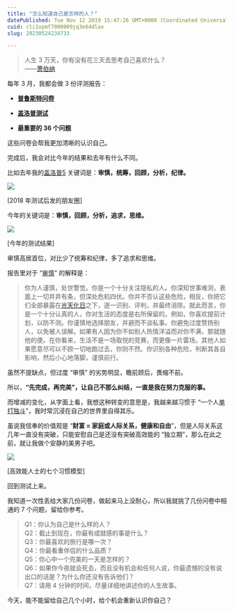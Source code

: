 ```yaml
---
title: "怎么知道自己是怎样的人？"
datePublished: Tue Nov 12 2019 15:47:26 GMT+0000 (Coordinated Universal Time)
cuid: cli1vpmf7000009jq3e64dlax
slug: 20230524234733

---
```


> 人生 3 万天，你有没有花三天去思考自己喜欢什么？  
> ——[萧伯纳](https://www.zhihu.com/search?q=%E8%90%A7%E4%BC%AF%E7%BA%B3&search_source=Entity&hybrid_search_source=Entity&hybrid_search_extra=%7B%22sourceType%22%3A%22answer%22%2C%22sourceId%22%3A891805810%7D)

每年 3 月，我都会做 3 份评测报告：

* [**普鲁斯特问卷**](https://www.zhihu.com/search?q=%E6%99%AE%E9%B2%81%E6%96%AF%E7%89%B9%E9%97%AE%E5%8D%B7&search_source=Entity&hybrid_search_source=Entity&hybrid_search_extra=%7B%22sourceType%22%3A%22answer%22%2C%22sourceId%22%3A891805810%7D)
    
* [**盖洛普测试**](https://www.zhihu.com/search?q=%E7%9B%96%E6%B4%9B%E6%99%AE%E6%B5%8B%E8%AF%95&search_source=Entity&hybrid_search_source=Entity&hybrid_search_extra=%7B%22sourceType%22%3A%22answer%22%2C%22sourceId%22%3A891805810%7D)
    
* **最重要的 36 个问题**
    

这些问卷会帮我更加清晰的认识自己。

完成后，我会对比今年的结果和去年有什么不同。

比如去年我的[盖洛普5](https://www.zhihu.com/search?q=%E7%9B%96%E6%B4%9B%E6%99%AE5&search_source=Entity&hybrid_search_source=Entity&hybrid_search_extra=%7B%22sourceType%22%3A%22answer%22%2C%22sourceId%22%3A891805810%7D) 关键词是：**审慎，统筹，回顾，分析，纪律。**

![](https://picx.zhimg.com/80/v2-809d4c70336cebaa6fa9ab26bdae05c4_1440w.webp?source=c8b7c179)

\[2018 年测试后发的朋友圈\]

今年的关键词是：**审慎，回顾，分析，追求，思维。**

![](https://pica.zhimg.com/80/v2-b7df84845b67505138dc48c108203719_1440w.webp?source=c8b7c179)

\[今年的测试结果\]

审慎高居首位，对比少了统筹和纪律，多了追求和思维。

报告里对于 “[审慎](https://www.zhihu.com/search?q=%E5%AE%A1%E6%85%8E&search_source=Entity&hybrid_search_source=Entity&hybrid_search_extra=%7B%22sourceType%22%3A%22answer%22%2C%22sourceId%22%3A891805810%7D)” 的解释是：

> 你为人谨慎，处世警觉。你是一个十分关注隐私的人。你深知世事难测，表面上一切井井有条，但深处危机四伏。你并不否认这些危险，相反，你把它们全部暴露在[光天化日](https://www.zhihu.com/search?q=%E5%85%89%E5%A4%A9%E5%8C%96%E6%97%A5&search_source=Entity&hybrid_search_source=Entity&hybrid_search_extra=%7B%22sourceType%22%3A%22answer%22%2C%22sourceId%22%3A891805810%7D)之下，逐一识别、评判，并最终消除。就此而言，你是一个十分认真的人，你对生活的态度是右所保留的。例如，你喜欢提前计划，以防不测。你谨慎地选择朋友，并避而不谈私事。你避免过度赞扬别人，以免被人误解。如果有人因为你不如别人热情洋溢而对你不满，那就随他的便。在你看来，生活不是一场取悦的竞赛，而更像一片雷场。其他人如果愿意尽可以不顾一切地跑过去，你则不然。你识别各种危险，判断其各自影响，然后小心地落脚，谨慎前行。

虽然不提缺点，但过度 “审慎” 的劣势明显，瞻前顾后，畏缩不前。

所以，**“先完成，再完美”，让自己不那么纠结，一直是我在努力克服的事。**

而增减的变化，从字面上看，我想这种转变的意思是，我越来越习惯于 “一个人[单打独斗](https://www.zhihu.com/search?q=%E5%8D%95%E6%89%93%E7%8B%AC%E6%96%97&search_source=Entity&hybrid_search_source=Entity&hybrid_search_extra=%7B%22sourceType%22%3A%22answer%22%2C%22sourceId%22%3A891805810%7D)”，我时常沉浸在自己的世界里自得其乐。

虽说我信奉的价值观是 “**财富 = 家庭或人际关系，健康和自由**”，但是人际关系这几年一直没有突破，只能安慰自己是还没有突破高效能的 “独立期”，那么在此之前，就让我做个安静的美男子吧。

![](https://picx.zhimg.com/80/v2-959bd946d6be38186230b7657df26462_1440w.webp?source=c8b7c179)

\[高效能人士的七个习惯模型\]

回到测试上来。

我知道一次性丢给大家几份问卷，做起来马上没耐心，所以我就挑了几份问卷中相通的 7 个问题，留给你参考。

> Q1：你认为自己是什么样的人？  
> Q2：截止到现在，你最有成就感的事是什么？  
> Q3：你最喜欢的旅行是哪一次？  
> Q4：你最看重伴侣的什么品质？  
> Q5：你心中一个完美的一天是怎样的？  
> Q6：如果你今夜就会死去，而且没有机会和任何人说，你最遗憾的没有说出口的话是？为什么你还没有告诉他们？  
> Q7：请用 4 分钟的时间，尽量详细地讲述你的人生故事。

今天，能不能留给自己几个小时，给个机会重新认识你自己？